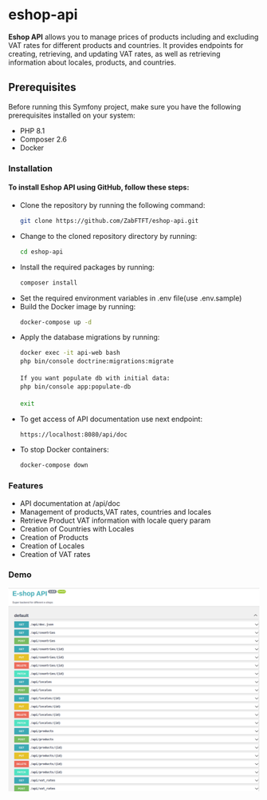 # eshop-api
**Eshop API** allows you to manage prices of products including and excluding VAT rates for different products and countries. It provides endpoints for creating, retrieving, and updating VAT rates, as well as retrieving information about locales, products, and countries.

## Prerequisites
Before running this Symfony project, make sure you have the following prerequisites installed on your system:
- PHP 8.1
- Composer 2.6
- Docker

### Installation
#### To install Eshop API using GitHub, follow these steps:
- Clone the repository by running the following command:<br>
  ```bash
  git clone https://github.com/ZabFTFT/eshop-api.git
  ```
- Change to the cloned repository directory by running:<br>
    ```bash
  cd eshop-api
  ```
- Install the required packages by running:<br>
    ```bash
   composer install
   ```
- Set the required environment variables in .env file(use .env.sample)
- Build the Docker image by running:<br>
    ```bash
    docker-compose up -d 
    ```
- Apply the database migrations by running:<br>
    ```bash
    docker exec -it api-web bash
    php bin/console doctrine:migrations:migrate

    If you want populate db with initial data:
    php bin/console app:populate-db
    
    exit
   ```
- To get access of API documentation use next endpoint:<br>
    ```bash
   https://localhost:8080/api/doc
   ``` 
- To stop Docker containers:<br>
  ```bash
  docker-compose down
  ```

### Features
- API documentation at /api/doc
- Management of products,VAT rates, countries and locales
- Retrieve Product VAT information with locale query param
- Creation of Countries with Locales
- Creation of Products
- Creation of Locales
- Creation of VAT rates

### Demo
![docs.png](./demo/docs.png)